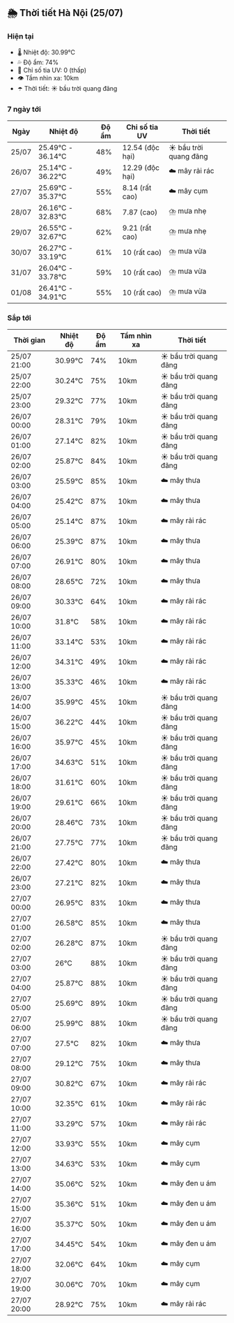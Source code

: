 ## 🌦️ Thời tiết Hà Nội (25/07)

### Hiện tại

- 🌡️ Nhiệt độ: 30.99℃
- 💦 Độ ẩm: 74%
- 🌟 Chỉ số tia UV: 0 (thấp)
- 👁️ Tầm nhìn xa: 10km
- ☂️ Thời tiết: ☀️ bầu trời quang đãng

### 7 ngày tới

| Ngày | Nhiệt độ | Độ ẩm | Chỉ số tia UV | Thời tiết |
| --- | --- | --- | --- | --- |
| 25/07 | 25.49℃ - 36.14℃ | 48% | 12.54 (độc hại) | ☀️ bầu trời quang đãng |
| 26/07 | 25.14℃ - 36.22℃ | 49% | 12.29 (độc hại) | ☁️ mây rải rác |
| 27/07 | 25.69℃ - 35.37℃ | 55% | 8.14 (rất cao) | ☁️ mây cụm |
| 28/07 | 26.16℃ - 32.83℃ | 68% | 7.87 (cao) | ⛈️ mưa nhẹ |
| 29/07 | 26.55℃ - 32.67℃ | 62% | 9.21 (rất cao) | ⛈️ mưa nhẹ |
| 30/07 | 26.27℃ - 33.19℃ | 61% | 10 (rất cao) | ⛈️ mưa vừa |
| 31/07 | 26.04℃ - 33.78℃ | 59% | 10 (rất cao) | ⛈️ mưa vừa |
| 01/08 | 26.41℃ - 34.91℃ | 55% | 10 (rất cao) | ⛈️ mưa vừa |

### Sắp tới

| Thời gian | Nhiệt độ | Độ ẩm | Tầm nhìn xa | Thời tiết |
| --- | --- | --- | --- | --- |
| 25/07 21:00 | 30.99℃ | 74% | 10km | ☀️ bầu trời quang đãng |
| 25/07 22:00 | 30.24℃ | 75% | 10km | ☀️ bầu trời quang đãng |
| 25/07 23:00 | 29.32℃ | 77% | 10km | ☀️ bầu trời quang đãng |
| 26/07 00:00 | 28.31℃ | 79% | 10km | ☀️ bầu trời quang đãng |
| 26/07 01:00 | 27.14℃ | 82% | 10km | ☀️ bầu trời quang đãng |
| 26/07 02:00 | 25.87℃ | 84% | 10km | ☀️ bầu trời quang đãng |
| 26/07 03:00 | 25.59℃ | 85% | 10km | ☁️ mây thưa |
| 26/07 04:00 | 25.42℃ | 87% | 10km | ☁️ mây thưa |
| 26/07 05:00 | 25.14℃ | 87% | 10km | ☁️ mây rải rác |
| 26/07 06:00 | 25.39℃ | 87% | 10km | ☁️ mây thưa |
| 26/07 07:00 | 26.91℃ | 80% | 10km | ☁️ mây thưa |
| 26/07 08:00 | 28.65℃ | 72% | 10km | ☁️ mây thưa |
| 26/07 09:00 | 30.33℃ | 64% | 10km | ☁️ mây rải rác |
| 26/07 10:00 | 31.8℃ | 58% | 10km | ☁️ mây rải rác |
| 26/07 11:00 | 33.14℃ | 53% | 10km | ☁️ mây rải rác |
| 26/07 12:00 | 34.31℃ | 49% | 10km | ☁️ mây rải rác |
| 26/07 13:00 | 35.33℃ | 46% | 10km | ☁️ mây rải rác |
| 26/07 14:00 | 35.99℃ | 45% | 10km | ☀️ bầu trời quang đãng |
| 26/07 15:00 | 36.22℃ | 44% | 10km | ☀️ bầu trời quang đãng |
| 26/07 16:00 | 35.97℃ | 45% | 10km | ☀️ bầu trời quang đãng |
| 26/07 17:00 | 34.63℃ | 51% | 10km | ☀️ bầu trời quang đãng |
| 26/07 18:00 | 31.61℃ | 60% | 10km | ☀️ bầu trời quang đãng |
| 26/07 19:00 | 29.61℃ | 66% | 10km | ☀️ bầu trời quang đãng |
| 26/07 20:00 | 28.46℃ | 73% | 10km | ☀️ bầu trời quang đãng |
| 26/07 21:00 | 27.75℃ | 77% | 10km | ☀️ bầu trời quang đãng |
| 26/07 22:00 | 27.42℃ | 80% | 10km | ☁️ mây thưa |
| 26/07 23:00 | 27.21℃ | 82% | 10km | ☁️ mây thưa |
| 27/07 00:00 | 26.95℃ | 83% | 10km | ☁️ mây thưa |
| 27/07 01:00 | 26.58℃ | 85% | 10km | ☁️ mây thưa |
| 27/07 02:00 | 26.28℃ | 87% | 10km | ☀️ bầu trời quang đãng |
| 27/07 03:00 | 26℃ | 88% | 10km | ☀️ bầu trời quang đãng |
| 27/07 04:00 | 25.87℃ | 88% | 10km | ☀️ bầu trời quang đãng |
| 27/07 05:00 | 25.69℃ | 89% | 10km | ☀️ bầu trời quang đãng |
| 27/07 06:00 | 25.99℃ | 88% | 10km | ☀️ bầu trời quang đãng |
| 27/07 07:00 | 27.5℃ | 82% | 10km | ☁️ mây thưa |
| 27/07 08:00 | 29.12℃ | 75% | 10km | ☁️ mây thưa |
| 27/07 09:00 | 30.82℃ | 67% | 10km | ☁️ mây rải rác |
| 27/07 10:00 | 32.35℃ | 61% | 10km | ☁️ mây rải rác |
| 27/07 11:00 | 33.29℃ | 57% | 10km | ☁️ mây rải rác |
| 27/07 12:00 | 33.93℃ | 55% | 10km | ☁️ mây cụm |
| 27/07 13:00 | 34.63℃ | 53% | 10km | ☁️ mây cụm |
| 27/07 14:00 | 35.06℃ | 52% | 10km | ☁️ mây đen u ám |
| 27/07 15:00 | 35.36℃ | 51% | 10km | ☁️ mây đen u ám |
| 27/07 16:00 | 35.37℃ | 50% | 10km | ☁️ mây đen u ám |
| 27/07 17:00 | 34.45℃ | 54% | 10km | ☁️ mây đen u ám |
| 27/07 18:00 | 32.06℃ | 64% | 10km | ☁️ mây cụm |
| 27/07 19:00 | 30.06℃ | 70% | 10km | ☁️ mây cụm |
| 27/07 20:00 | 28.92℃ | 75% | 10km | ☁️ mây rải rác |
